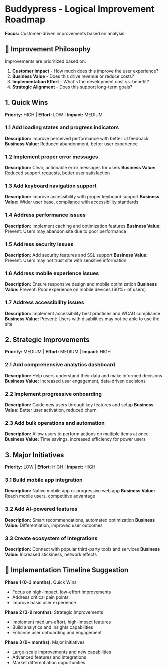 # Buddypress - Logical Improvement Roadmap
**Focus:** Customer-driven improvements based on analysis

## 🎯 Improvement Philosophy
Improvements are prioritized based on:
1. **Customer Impact** - How much does this improve the user experience?
2. **Business Value** - Does this drive revenue or reduce costs?
3. **Implementation Effort** - What's the development cost vs. benefit?
4. **Strategic Alignment** - Does this support long-term goals?

## 1. Quick Wins
**Priority:** HIGH | **Effort:** LOW | **Impact:** MEDIUM

### 1.1 Add loading states and progress indicators
**Description:** Improve perceived performance with better UI feedback
**Business Value:** Reduced abandonment, better user experience

### 1.2 Implement proper error messages
**Description:** Clear, actionable error messages for users
**Business Value:** Reduced support requests, better user satisfaction

### 1.3 Add keyboard navigation support
**Description:** Improve accessibility with proper keyboard support
**Business Value:** Wider user base, compliance with accessibility standards

### 1.4 Address performance issues
**Description:** Implement caching and optimization features
**Business Value:** Prevent: Users may abandon site due to poor performance

### 1.5 Address security issues
**Description:** Add security features and SSL support
**Business Value:** Prevent: Users may not trust site with sensitive information

### 1.6 Address mobile experience issues
**Description:** Ensure responsive design and mobile optimization
**Business Value:** Prevent: Poor experience on mobile devices (60%+ of users)

### 1.7 Address accessibility issues
**Description:** Implement accessibility best practices and WCAG compliance
**Business Value:** Prevent: Users with disabilities may not be able to use the site

## 2. Strategic Improvements
**Priority:** MEDIUM | **Effort:** MEDIUM | **Impact:** HIGH

### 2.1 Add comprehensive analytics dashboard
**Description:** Help users understand their data and make informed decisions
**Business Value:** Increased user engagement, data-driven decisions

### 2.2 Implement progressive onboarding
**Description:** Guide new users through key features and setup
**Business Value:** Better user activation, reduced churn

### 2.3 Add bulk operations and automation
**Description:** Allow users to perform actions on multiple items at once
**Business Value:** Time savings, increased efficiency for power users

## 3. Major Initiatives
**Priority:** LOW | **Effort:** HIGH | **Impact:** HIGH

### 3.1 Build mobile app integration
**Description:** Native mobile app or progressive web app
**Business Value:** Reach mobile users, competitive advantage

### 3.2 Add AI-powered features
**Description:** Smart recommendations, automated optimization
**Business Value:** Differentiation, improved user outcomes

### 3.3 Create ecosystem of integrations
**Description:** Connect with popular third-party tools and services
**Business Value:** Increased stickiness, network effects

## 📅 Implementation Timeline Suggestion

**Phase 1 (0-3 months):** Quick Wins
- Focus on high-impact, low-effort improvements
- Address critical pain points
- Improve basic user experience

**Phase 2 (3-9 months):** Strategic Improvements
- Implement medium-effort, high-impact features
- Build analytics and insights capabilities
- Enhance user onboarding and engagement

**Phase 3 (9+ months):** Major Initiatives
- Large-scale improvements and new capabilities
- Advanced features and integrations
- Market differentiation opportunities
